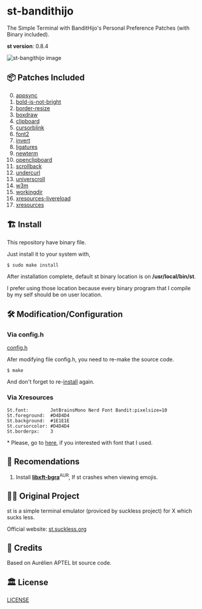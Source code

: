 # st-bandithijo

The Simple Terminal with BanditHijo's Personal Preference Patches (with Binary included).

**st version**: 0.8.4

![st-bangithijo image](https://i.postimg.cc/FsjgdMYN/st-bandithijo.png)

## 📦 Patches Included

0. [appsync](https://st.suckless.org/patches/sync/)
0. [bold-is-not-bright](https://st.suckless.org/patches/bold-is-not-bright/)
0. [border-resize](https://t.me/sucklesscode/9005)
0. [boxdraw](https://st.suckless.org/patches/boxdraw/)
0. [clipboard](https://st.suckless.org/patches/clipboard/)
0. [cursorblink](https://st.suckless.org/patches/blinking_cursor/)
0. [font2](https://st.suckless.org/patches/font2/)
0. [invert](https://st.suckless.org/patches/invert/)
0. [ligatures](https://st.suckless.org/patches/ligatures/)
0. [newterm](https://st.suckless.org/patches/newterm/)
0. [openclipboard](https://st.suckless.org/patches/open_copied_url/)
0. [scrollback](https://st.suckless.org/patches/scrollback/)
0. [undercurl](https://st.suckless.org/patches/undercurl/)
0. [universcroll](https://st.suckless.org/patches/universcroll/)
0. [w3m](https://st.suckless.org/patches/w3m/)
0. [workingdir](https://st.suckless.org/patches/workingdir/)
0. [xresources-livereload](https://github.com/nimaipatel/st/commit/144c1b2eec9adde37ad8a7b4e46c2725cf8fa41c?branch=144c1b2eec9adde37ad8a7b4e46c2725cf8fa41c&diff=unified)
0. [xresources](https://st.suckless.org/patches/xresources/)

## 🏗️ Install

This repository have binary file.

Just install it to your system with,

```shell
$ sudo make install
```

After installation complete, default st binary location is on **/usr/local/bin/st**.

I prefer using those location because every binary program that I compile by my self should be on user location.

## 🛠️ Modification/Configuration

### Via config.h

[config.h](https://raw.githubusercontent.com/bandithijo/st-bandithijo/master/config.h)

Afer modifying file config.h, you need to re-make the source code.

```shell
$ make
```

And don't forget to re-[install](#install) again.

### Via Xresources

```
St.font:        JetBrainsMono Nerd Font Bandit:pixelsize=10
St.foreground:  #D4D4D4
St.background:  #1E1E1E
St.cursorcolor: #D4D4D4
St.borderpx:    3
```

\* Please, go to [here](https://github.com/bandithijo/JetBrainsMonoNerdFontCompleteBandit-Medium), if you interested with font that I used.

## 🍿 Recomendations

1. Install [**libxft-bgra**](https://aur.archlinux.org/packages/libxft-bgra/)<sup>AUR</sup>, If st crashes when viewing emojis.


## 👷‍♂️ Original Project

st is a simple terminal emulator (proviced by suckless project) for X which sucks less.

Official website: [st.suckless.org](https://st.suckless.org)

## 🤝 Credits

Based on Aurélien APTEL <aurelien dot aptel at gmail dot com> bt source code.

## 🏛️ License

[LICENSE](https://raw.githubusercontent.com/bandithijo/st-bandithijo/master/LICENSE)
